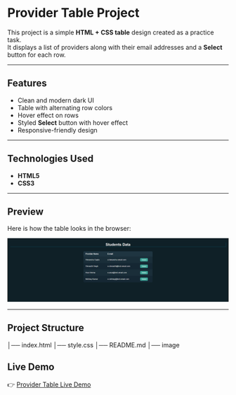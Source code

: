 # Provider Table Project

This project is a simple **HTML + CSS table** design created as a practice task.  
It displays a list of providers along with their email addresses and a **Select** button for each row.

---

## Features
- Clean and modern dark UI
- Table with alternating row colors
- Hover effect on rows
- Styled **Select** button with hover effect
- Responsive-friendly design

---

## Technologies Used
- **HTML5**
- **CSS3**

---

## Preview

Here is how the table looks in the browser:

![Table Preview](image/screenshot.png)

---

## Project Structure

│── index.html
│── style.css
│── README.md
│── image

## Live Demo
 
👉 [Provider Table Live Demo](https://himanshugupta278.github.io/Table/)
